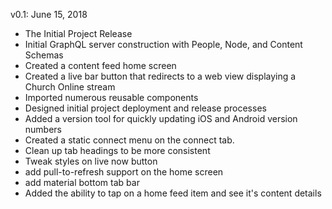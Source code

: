 v0.1: June 15, 2018

* The Initial Project Release
* Initial GraphQL server construction with People, Node, and Content Schemas
* Created a content feed home screen
* Created a live bar button that redirects to a web view displaying a Church Online stream
* Imported numerous reusable components
* Designed initial project deployment and release processes
* Added a version tool for quickly updating iOS and Android version numbers
* Created a static connect menu on the connect tab.
* Clean up tab headings to be more consistent
* Tweak styles on live now button
* add pull-to-refresh support on the home screen
* add material bottom tab bar
* Added the ability to tap on a home feed item and see it's content details
